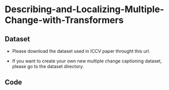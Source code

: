 # Describing-and-Localizing-Multiple-Change-with-Transformers



## Dataset
- Please download the dataset used in ICCV paper throught this url.
 
- If you want to create your own new multiple change captioning dataset, please go to the dataset directory.

## Code





